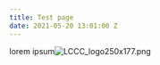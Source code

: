 ```yaml
---
title: Test page
date: 2021-05-20 13:01:00 Z
---
```


lorem ipsum![LCCC_logo250x177.png](/uploads/LCCC_logo250x177.png)
